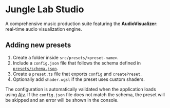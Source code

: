# Jungle Lab Studio

A comprehensive music production suite featuring the **AudioVisualizer**: real-time audio visualization engine.

## Adding new presets

1. Create a folder inside `src/presets/<preset-name>`.
2. Include a `config.json` file that follows the schema defined in [`presets/schema.json`](presets/schema.json).
3. Create a `preset.ts` file that exports `config` and `createPreset`.
4. Optionally add `shader.wgsl` if the preset uses custom shaders.

The configuration is automatically validated when the application loads using [Ajv](https://ajv.js.org/). If the `config.json` file does not match the schema, the preset will be skipped and an error will be shown in the console.
